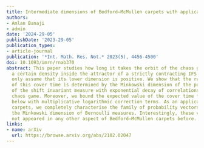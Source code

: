 ```yaml
---
title: Intermediate dimensions of Bedford–McMullen carpets with applications to Lipschitz equivalence
authors:
- Amlan Banaji
- admin
date: '2024-29-05'
publishDate: '2023-29-05'
publication_types:
- article-journal
publication: '*Int. Math. Res. Not.* 2023(5), 4456-4500'
doi: 10.1093/imrn/rnab370
abstract: This paper studies how long it takes the orbit of the chaos game to reach
  a certain density inside the attractor of a strictly contracting IFS of which we
  only assume that its lower dimension is positive. We show that the rate of growth
  of this cover time is determined by the Minkowski dimension of the push-forward
  of the shift invariant measure with exponential decay of correlations driving the
  chaos game. Moreover, we bound the expected value of the cover time from above and
  below with multiplicative logarithmic correction terms. As an application, for Bedford–McMullen
  carpets, we completely characterise the family of probability vectors that minimise
  the Minkowski dimension of Bernoulli measures. Interestingly, these vectors have
  not appeared in any other aspect of Bedford–McMullen carpets before.
links:
- name: arXiv
  url: https://browse.arxiv.org/abs/2102.02047
---
```

